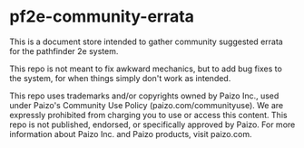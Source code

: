# pf2e-community-errata
This is a document store intended to gather community suggested errata for the pathfinder 2e system.

This repo is not meant to fix awkward mechanics, but to add bug fixes to the system, for when things simply don't work as intended.

This repo uses trademarks and/or copyrights owned by Paizo Inc., used under Paizo's Community Use Policy (paizo.com/communityuse). We are expressly prohibited from charging you to use or access this content. This repo is not published, endorsed, or specifically approved by Paizo. For more information about Paizo Inc. and Paizo products, visit paizo.com.
